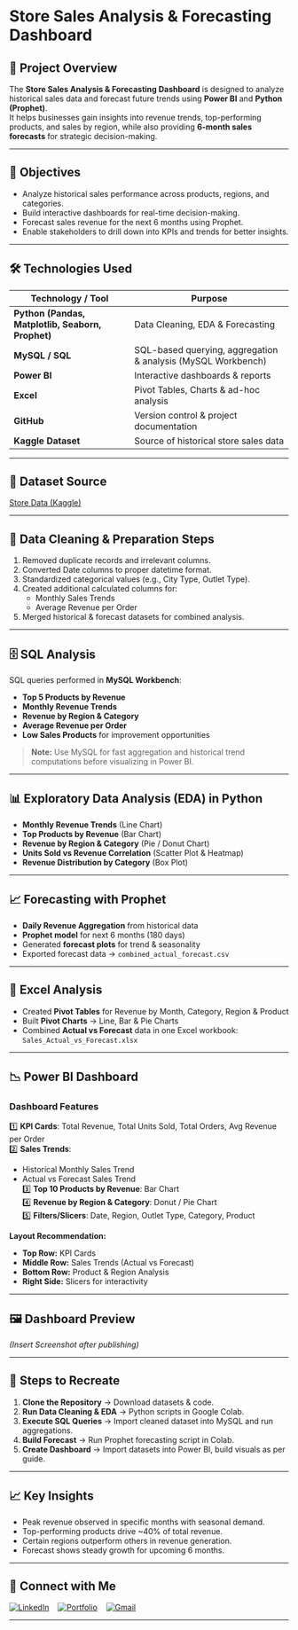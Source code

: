 # Store Sales Analysis & Forecasting Dashboard  

## 📌 Project Overview  
The **Store Sales Analysis & Forecasting Dashboard** is designed to analyze historical sales data and forecast future trends using **Power BI** and **Python (Prophet)**.  
It helps businesses gain insights into revenue trends, top-performing products, and sales by region, while also providing **6-month sales forecasts** for strategic decision-making.  

---

## 🎯 Objectives  
- Analyze historical sales performance across products, regions, and categories.  
- Build interactive dashboards for real-time decision-making.  
- Forecast sales revenue for the next 6 months using Prophet.  
- Enable stakeholders to drill down into KPIs and trends for better insights.  

---

## 🛠️ Technologies Used  

| Technology / Tool        | Purpose                                  |
|---------------------------|------------------------------------------|
| **Python (Pandas, Matplotlib, Seaborn, Prophet)** | Data Cleaning, EDA & Forecasting |
| **MySQL / SQL**          | SQL-based querying, aggregation & analysis (MySQL Workbench) |
| **Power BI**              | Interactive dashboards & reports         |
| **Excel**                 | Pivot Tables, Charts & ad-hoc analysis   |
| **GitHub**                | Version control & project documentation  |
| **Kaggle Dataset**        | Source of historical store sales data    |

--- 

## 📂 Dataset Source  

[Store Data (Kaggle)](https://www.kaggle.com/datasets/abuhumzakhan/store-data)

---

## 🧹 Data Cleaning & Preparation Steps  
1. Removed duplicate records and irrelevant columns.  
2. Converted Date columns to proper datetime format.  
3. Standardized categorical values (e.g., City Type, Outlet Type).  
4. Created additional calculated columns for:  
   - Monthly Sales Trends  
   - Average Revenue per Order  
5. Merged historical & forecast datasets for combined analysis.  

---

## 🗄️ SQL Analysis  

SQL queries performed in **MySQL Workbench**:  
- **Top 5 Products by Revenue**  
- **Monthly Revenue Trends**  
- **Revenue by Region & Category**  
- **Average Revenue per Order**  
- **Low Sales Products** for improvement opportunities

> **Note:** Use MySQL for fast aggregation and historical trend computations before visualizing in Power BI.

---

## 📊 Exploratory Data Analysis (EDA) in Python  

- **Monthly Revenue Trends** (Line Chart)  
- **Top Products by Revenue** (Bar Chart)  
- **Revenue by Region & Category** (Pie / Donut Chart)  
- **Units Sold vs Revenue Correlation** (Scatter Plot & Heatmap)  
- **Revenue Distribution by Category** (Box Plot)  

---

## 📈 Forecasting with Prophet  

- **Daily Revenue Aggregation** from historical data  
- **Prophet model** for next 6 months (180 days)  
- Generated **forecast plots** for trend & seasonality  
- Exported forecast data → `combined_actual_forecast.csv`  

---

## 📑 Excel Analysis  

- Created **Pivot Tables** for Revenue by Month, Category, Region & Product  
- Built **Pivot Charts** → Line, Bar & Pie Charts  
- Combined **Actual vs Forecast** data in one Excel workbook: `Sales_Actual_vs_Forecast.xlsx`  

---

## 📉 Power BI Dashboard  

### **Dashboard Features**  
1️⃣ **KPI Cards**: Total Revenue, Total Units Sold, Total Orders, Avg Revenue per Order  
2️⃣ **Sales Trends**:  
   - Historical Monthly Sales Trend  
   - Actual vs Forecast Sales Trend  
3️⃣ **Top 10 Products by Revenue**: Bar Chart  
4️⃣ **Revenue by Region & Category**: Donut / Pie Chart  
5️⃣ **Filters/Slicers**: Date, Region, Outlet Type, Category, Product  

**Layout Recommendation:**  
- **Top Row:** KPI Cards  
- **Middle Row:** Sales Trends (Actual vs Forecast)  
- **Bottom Row:** Product & Region Analysis  
- **Right Side:** Slicers for interactivity  

---

## 🖼️ Dashboard Preview  
*(Insert Screenshot after publishing)*  

---

## 🚀 Steps to Recreate  

1. **Clone the Repository** → Download datasets & code.  
2. **Run Data Cleaning & EDA** → Python scripts in Google Colab.  
3. **Execute SQL Queries** → Import cleaned dataset into MySQL and run aggregations.  
4. **Build Forecast** → Run Prophet forecasting script in Colab.  
5. **Create Dashboard** → Import datasets into Power BI, build visuals as per guide.  

---

## 📈 Key Insights  

- Peak revenue observed in specific months with seasonal demand.  
- Top-performing products drive ~40% of total revenue.  
- Certain regions outperform others in revenue generation.  
- Forecast shows steady growth for upcoming 6 months.  

---

## 🔗 Connect with Me  

[![LinkedIn](https://img.shields.io/badge/LinkedIn-%230077B5?style=for-the-badge&logo=linkedin&logoColor=white)](https://www.linkedin.com/in/rohitjaiswalrj32/) &nbsp;&nbsp;
[![Portfolio](https://img.shields.io/badge/Portfolio-%23FF5733?style=for-the-badge&logo=googlesites&logoColor=white)](https://rohitjaiswalrj32.github.io/Portfolio/) &nbsp;&nbsp;
[![Gmail](https://img.shields.io/badge/Gmail-%23D14836?style=for-the-badge&logo=gmail&logoColor=white)](mailto:rohitjaiswalrj32@gmail.com)  

---
